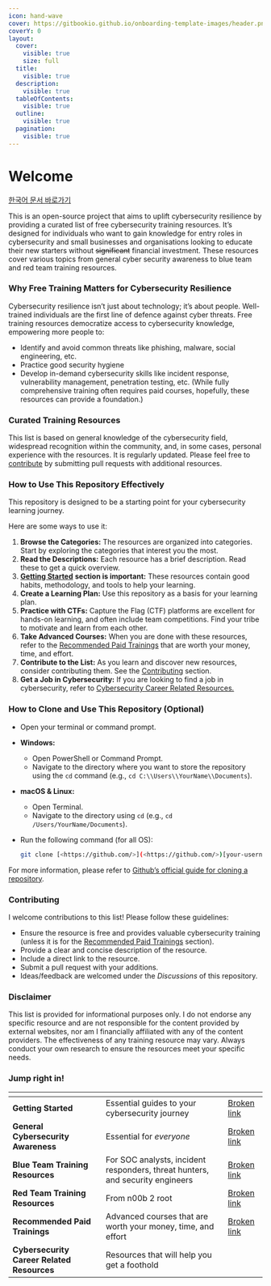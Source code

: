 ```yaml
---
icon: hand-wave
cover: https://gitbookio.github.io/onboarding-template-images/header.png
coverY: 0
layout:
  cover:
    visible: true
    size: full
  title:
    visible: true
  description:
    visible: true
  tableOfContents:
    visible: true
  outline:
    visible: true
  pagination:
    visible: true
---
```


# Welcome

[한국어 문서 바로가기](readme-1.md)

This is an open-source project that aims to uplift cybersecurity resilience by providing a curated list of free cybersecurity training resources. It’s designed for individuals who want to gain knowledge for entry roles in cybersecurity and small businesses and organisations looking to educate their new starters without ~~significant~~ financial investment. These resources cover various topics from general cyber security awareness to blue team and red team training resources.

### Why Free Training Matters for Cybersecurity Resilience

Cybersecurity resilience isn’t just about technology; it’s about people. Well-trained individuals are the first line of defence against cyber threats. Free training resources democratize access to cybersecurity knowledge, empowering more people to:

* Identify and avoid common threats like phishing, malware, social engineering, etc.
* Practice good security hygiene
* Develop in-demand cybersecurity skills like incident response, vulnerability management, penetration testing, etc. (While fully comprehensive training often requires paid courses, hopefully, these resources can provide a foundation.)

### Curated Training Resources

This list is based on general knowledge of the cybersecurity field, widespread recognition within the community, and, in some cases, personal experience with the resources. It is regularly updated. Please feel free to [contribute](./#contributing) by submitting pull requests with additional resources.

### How to Use This Repository Effectively

This repository is designed to be a starting point for your cybersecurity learning journey.&#x20;

Here are some ways to use it:

1. **Browse the Categories:** The resources are organized into categories. Start by exploring the categories that interest you the most.
2. **Read the Descriptions:** Each resource has a brief description. Read these to get a quick overview.
3. [**Getting Started**](broken-reference) **section is important:** These resources contain good habits, methodology, and tools to help your learning.&#x20;
4. **Create a Learning Plan:** Use this repository as a basis for your learning plan.
5. **Practice with CTFs:** Capture the Flag (CTF) platforms are excellent for hands-on learning, and often include team competitions. Find your tribe to motivate and learn from each other.&#x20;
6. **Take Advanced Courses:** When you are done with these resources, refer to the [Recommended Paid Trainings](broken-reference) that are worth your money, time, and effort.&#x20;
7. **Contribute to the List:** As you learn and discover new resources, consider contributing them. See the [Contributing](./#contributing) section.
8. **Get a Job in Cybersecurity:** If you are looking to find a job in cybersecurity, refer to [Cybersecurity Career Related Resources.](broken-reference)

### How to Clone and Use This Repository (Optional)

* Open your terminal or command prompt.
* **Windows:**
  * Open PowerShell or Command Prompt.
  * Navigate to the directory where you want to store the repository using the `cd` command (e.g., `cd C:\\Users\\YourName\\Documents`).
* **macOS & Linux:**
  * Open Terminal.
  * Navigate to the directory using `cd` (e.g., `cd /Users/YourName/Documents`).
*   Run the following command (for all OS):

    ```bash
    git clone [<https://github.com/>](<https://github.com/>)[your-username]/[repository-name].git
    ```

For more information, please refer to [Github’s official guide for cloning a repository](https://docs.github.com/en/repositories/creating-and-managing-repositories/cloning-a-repository).

### Contributing

I welcome contributions to this list! Please follow these guidelines:

* Ensure the resource is free and provides valuable cybersecurity training (unless it is for the [Recommended Paid Trainings](broken-reference) section).
* Provide a clear and concise description of the resource.
* Include a direct link to the resource.
* Submit a pull request with your additions.
* Ideas/feedback are welcomed under the _Discussions_ of this repository.

### Disclaimer

This list is provided for informational purposes only. I do not endorse any specific resource and are not responsible for the content provided by external websites, nor am I financially affiliated with any of the content providers. The effectiveness of any training resource may vary. Always conduct your own research to ensure the resources meet your specific needs.

### Jump right in!

<table data-view="cards"><thead><tr><th></th><th></th><th data-hidden data-card-target data-type="content-ref"></th></tr></thead><tbody><tr><td><strong>Getting Started</strong></td><td>Essential guides to your cybersecurity journey</td><td><a href="broken-reference">Broken link</a></td></tr><tr><td><strong>General Cybersecurity Awareness</strong></td><td>Essential for <em>everyone</em></td><td><a href="broken-reference">Broken link</a></td></tr><tr><td><strong>Blue Team Training Resources</strong></td><td>For SOC analysts, incident responders, threat hunters, and security engineers</td><td><a href="broken-reference">Broken link</a></td></tr><tr><td><strong>Red Team Training Resources</strong></td><td>From n00b 2 root</td><td><a href="broken-reference">Broken link</a></td></tr><tr><td><strong>Recommended Paid Trainings</strong></td><td>Advanced courses that are worth your money, time, and effort</td><td><a href="broken-reference">Broken link</a></td></tr><tr><td><strong>Cybersecurity Career Related Resources</strong></td><td>Resources that will help you get a foothold</td><td></td></tr></tbody></table>
